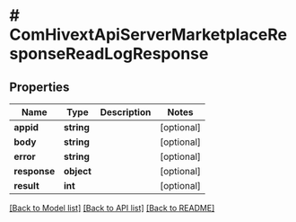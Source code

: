 # # ComHivextApiServerMarketplaceResponseReadLogResponse

## Properties

Name | Type | Description | Notes
------------ | ------------- | ------------- | -------------
**appid** | **string** |  | [optional]
**body** | **string** |  | [optional]
**error** | **string** |  | [optional]
**response** | **object** |  | [optional]
**result** | **int** |  | [optional]

[[Back to Model list]](../../README.md#models) [[Back to API list]](../../README.md#endpoints) [[Back to README]](../../README.md)
